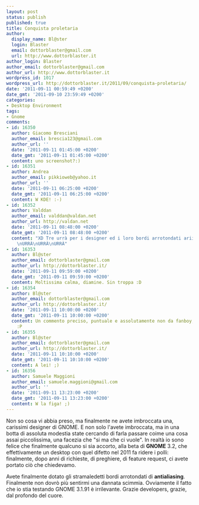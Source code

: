 ```yaml
---
layout: post
status: publish
published: true
title: Conquista proletaria
author:
  display_name: Bl@ster
  login: Blaster
  email: dottorblaster@gmail.com
  url: http://www.dottorblaster.it
author_login: Blaster
author_email: dottorblaster@gmail.com
author_url: http://www.dottorblaster.it
wordpress_id: 1017
wordpress_url: http://dottorblaster.it/2011/09/conquista-proletaria/
date: '2011-09-11 00:59:49 +0200'
date_gmt: '2011-09-10 23:59:49 +0200'
categories:
- Desktop Environment
tags:
- Gnome
comments:
- id: 16350
  author: Giacomo Bresciani
  author_email: brescia123@gmail.com
  author_url: ''
  date: '2011-09-11 01:45:00 +0200'
  date_gmt: '2011-09-11 01:45:00 +0200'
  content: uno screenshot?:)
- id: 16351
  author: Andrea
  author_email: pikkioweb@yahoo.it
  author_url: ''
  date: '2011-09-11 06:25:00 +0200'
  date_gmt: '2011-09-11 06:25:00 +0200'
  content: W KDE! :-)
- id: 16352
  author: Valddan
  author_email: valddan@valdan.net
  author_url: http://valdan.net
  date: '2011-09-11 08:48:00 +0200'
  date_gmt: '2011-09-11 08:48:00 +0200'
  content: "XD Tre urrà per i designer ed i loro bordi arrotondati ariivati con calma!
    \nURRÀ\nURRÀ\nURRÀ"
- id: 16353
  author: Bl@ster
  author_email: dottorblaster@gmail.com
  author_url: http://dottorblaster.it/
  date: '2011-09-11 09:59:00 +0200'
  date_gmt: '2011-09-11 09:59:00 +0200'
  content: Moltissima calma, diamine. Sin troppa :D
- id: 16354
  author: Bl@ster
  author_email: dottorblaster@gmail.com
  author_url: http://dottorblaster.it/
  date: '2011-09-11 10:00:00 +0200'
  date_gmt: '2011-09-11 10:00:00 +0200'
  content: Un commento preciso, puntuale e assolutamente non da fanboy, complimenti!
    :P
- id: 16355
  author: Bl@ster
  author_email: dottorblaster@gmail.com
  author_url: http://dottorblaster.it/
  date: '2011-09-11 10:10:00 +0200'
  date_gmt: '2011-09-11 10:10:00 +0200'
  content: A lei! ;)
- id: 16356
  author: Samuele Maggioni
  author_email: samuele.maggioni@gmail.com
  author_url: ''
  date: '2011-09-11 13:23:00 +0200'
  date_gmt: '2011-09-11 13:23:00 +0200'
  content: W la figa! ;)
---
```

<p>Non so cosa vi abbia preso, ma finalmente ne avete imbroccata una, carissimi designer di GNOME. E non solo l'avete imbroccata, ma in una botta di assoluta modestia state cercando di farla passare coime una cosa assai piccolissima, una facezia che "si ma che ci vuole". In realtà io sono felice che finalmente qualcuno si sia accorto, alla beta di <strong>GNOME</strong> 3.2, che effettivamente un desktop con quel difetto nel 2011 fa ridere i polli: finalmente, dopo anni di richieste, di preghiere, di feature request, ci avete portato ciò che chiedevamo.</p>
<p>Avete finalmente dotato gli stramaledetti bordi arrotondati di <strong>antialiasing</strong>. Finalmente non dovrò più sentirmi una dannata scimmia. Ovviamente il fatto che io stia testando GNOME 3.1.91 è irrilevante. Grazie developers, grazie, dal profondo del cuore.</p>
